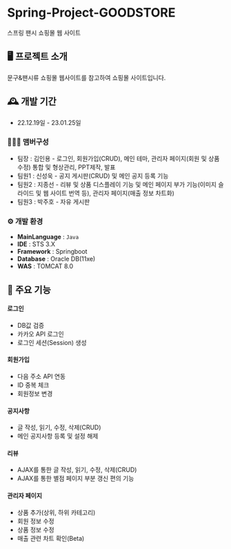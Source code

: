 # Spring-Project-GOODSTORE
스프링 팬시 쇼핑몰 웹 사이트


## 🖥️ 프로젝트 소개 
문구&팬시류 쇼핑몰 웹사이트를 참고하여 쇼핑몰 사이트입니다.
<br>

## 🕰️ 개발 기간
* 22.12.19일 - 23.01.25일

### 🧑‍🤝‍🧑 맴버구성 
 - 팀장  : 김인용 - 로그인, 회원가입(CRUD), 메인 테마, 관리자 페이지(회원 및 상품 수정) 통합 및 형상관리, PPT제작, 발표
 - 팀원1 : 신성욱 - 공지 게시판(CRUD) 및 메인 공지 등록 기능
 - 팀원2 : 지종선 - 리뷰 및 상품 디스플레이 기능 및 메인 페이지 부가 기능(이미지 슬라이드 및 웹 사이트 번역 등), 관리자 페이지(매출 정보 차트화)
 - 팀원3 : 박주호 - 자유 게시판


### ⚙️ 개발 환경 
- **MainLanguage** : `Java`
- **IDE** : STS 3.X
- **Framework** : Springboot
- **Database** : Oracle DB(11xe)
- **WAS** : TOMCAT 8.0

## 📌 주요 기능
#### 로그인 
- DB값 검증
- 카카오 API 로그인
- 로그인 세션(Session) 생성

#### 회원가입 
- 다음 주소 API 연동
- ID 중복 체크
- 회원정보 변경

#### 공지사항 
- 글 작성, 읽기, 수정, 삭제(CRUD)
- 메인 공지사항 등록 및 설정 해제

#### 리뷰 
- AJAX를 통한 글 작성, 읽기, 수정, 삭제(CRUD)
- AJAX를 통한 별점 페이지 부분 갱신 편의 기능

#### 관리자 페이지 
- 상품 추가(상위, 하위 카테고리)
- 회원 정보 수정
- 상품 정보 수정
- 매출 관련 차트 확인(Beta)

